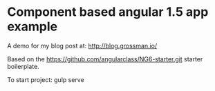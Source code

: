 # Component based angular 1.5 app example

A demo for my blog post at: http://blog.grossman.io/


Based on the https://github.com/angularclass/NG6-starter.git starter boilerplate.

To start project:
gulp serve
